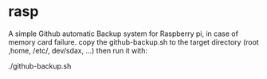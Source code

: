 # rasp
A simple Github automatic Backup system for Raspberry pi, in case of memory card failure.
copy the github-backup.sh to the target directory (root ,home, /etc/, dev/sdax,  ...) then run it with:

./github-backup.sh 
